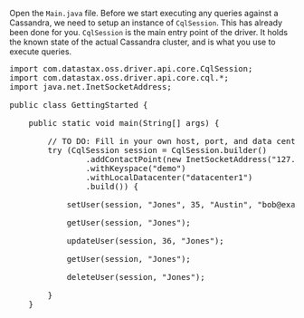 Open the `Main.java` file. Before we start executing any queries against a Cassandra, we need to setup an instance of `CqlSession`. This has already been done for you. `CqlSession` is the main entry point of the driver. It holds the known state of the actual Cassandra cluster, and is what you use to execute queries.

<pre class="file" data-filename="quickstart/src/main/java/Main.js" data-target="replace">
import com.datastax.oss.driver.api.core.CqlSession;
import com.datastax.oss.driver.api.core.cql.*;
import java.net.InetSocketAddress;

public class GettingStarted {

    public static void main(String[] args) {

        // TO DO: Fill in your own host, port, and data center
        try (CqlSession session = CqlSession.builder()
                .addContactPoint(new InetSocketAddress("127.0.0.1", 9042))
                .withKeyspace("demo")
                .withLocalDatacenter("datacenter1")
                .build()) {

            setUser(session, "Jones", 35, "Austin", "bob@example.com", "Bob");

            getUser(session, "Jones");

            updateUser(session, 36, "Jones");

            getUser(session, "Jones");

            deleteUser(session, "Jones");

        }
    }

</pre>
